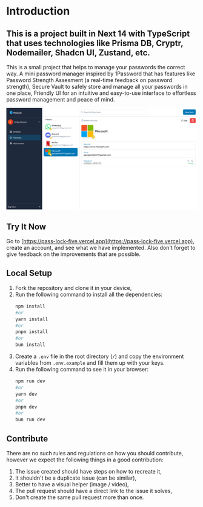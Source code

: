 # Introduction

## This is a project built in Next 14 with TypeScript that uses technologies like Prisma DB, Cryptr, Nodemailer, Shadcn UI, Zustand, etc.

This is a small project that helps to manage your passwords the correct way. A mini password manager inspired by 1Password that has features like Password Strength Assesment (a real-time feedback on password strength), Secure Vault to safely store and manage all your passwords in one place, Friendly UI for an intuitive and easy-to-use interface to effortless password management and peace of mind.

![Dashboard Page](/public/dashboard-page.png)

## Try It Now

Go to [https://pass-lock-five.vercel.app](https://pass-lock-five.vercel.app), create an account, and see what we have implemented. Also don't forget to give feedback on the improvements that are possible.

## Local Setup

1. Fork the repository and clone it in your device,
2. Run the following command to install all the dependencies:
    ```bash
    npm install
    #or
    yarn install
    #or
    pnpm install
    #or
    bun install
    ```
3. Create a `.env` file in the root directory (`/`) and copy the environment variables from `.env.example` and fill them up with your keys.
4. Run the following command to see it in your browser:
    ```bash
    npm run dev
    #or
    yarn dev
    #or
    pnpm dev
    #or
    bun run dev
    ```

## Contribute

There are no such rules and regulations on how you should contribute, however we expect the following things in a good contribution:

1. The issue created should have steps on how to recreate it,
2. It shouldn't be a duplicate issue (can be similar),
3. Better to have a visual helper (image / video),
4. The pull request should have a direct link to the issue it solves,
5. Don't create the same pull request more than once.
